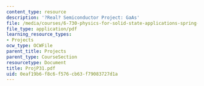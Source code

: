 ```yaml
---
content_type: resource
description: '?Real? Semiconductor Project: GaAs'
file: /media/courses/6-730-physics-for-solid-state-applications-spring-2003/0eaf19b6f8c6f576cb63f79083727d1a_ProjP31.pdf
file_type: application/pdf
learning_resource_types:
- Projects
ocw_type: OCWFile
parent_title: Projects
parent_type: CourseSection
resourcetype: Document
title: ProjP31.pdf
uid: 0eaf19b6-f8c6-f576-cb63-f79083727d1a
---
```

